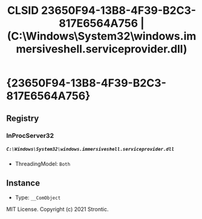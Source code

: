 ﻿---
title: "CLSID 23650F94-13B8-4F39-B2C3-817E6564A756 | (C:\\Windows\\System32\\windows.immersiveshell.serviceprovider.dll)"
excerpt: What is COM-Object CLSID 23650F94-13B8-4F39-B2C3-817E6564A756?
---

# {23650F94-13B8-4F39-B2C3-817E6564A756}


## Registry


### InProcServer32

##### `C:\Windows\System32\windows.immersiveshell.serviceprovider.dll`
* ThreadingModel: `Both`

## Instance

* Type: `__ComObject`

MIT License. Copyright (c) 2021 Strontic.


